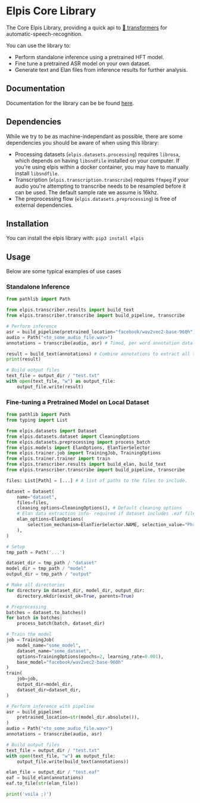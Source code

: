 # Elpis Core Library

The Core Elpis Library, providing a quick api to [:hugs: transformers](https://huggingface.co/models?pipeline_tag=automatic-speech-recognition&sort=downloads)
for automatic-speech-recognition.

You can use the library to:

- Perform standalone inference using a pretrained HFT model.
- Fine tune a pretrained ASR model on your own dataset.
- Generate text and Elan files from inference results for further analysis.

## Documentation

Documentation for the library can be be found [here](https://coedl.github.io/elpis_lib/index.html).

## Dependencies

While we try to be as machine-independant as possible, there are some dependencies
you should be aware of when using this library:

- Processing datasets (`elpis.datasets.processing`) requires `librosa`, which
  depends on having `libsndfile` installed on your computer. If you're using
  elpis within a docker container, you may have to manually install
  `libsndfile`.
- Transcription (`elpis.transcription.transcribe`) requires `ffmpeg` if your
  audio you're attempting to transcribe needs to be resampled before it can
  be used. The default sample rate we assume is 16khz.
- The preprocessing flow (`elpis.datasets.preprocessing`) is free of external
  dependencies.

## Installation

You can install the elpis library with:
`pip3 install elpis`

## Usage

Below are some typical examples of use cases

### Standalone Inference

```python
from pathlib import Path

from elpis.transcriber.results import build_text
from elpis.transcriber.transcribe import build_pipeline, transcribe

# Perform inference
asr = build_pipeline(pretrained_location="facebook/wav2vec2-base-960h")
audio = Path("<to_some_audio_file.wav>")
annotations = transcribe(audio, asr) # Timed, per word annotation data

result = build_text(annotations) # Combine annotations to extract all text
print(result)

# Build output files
text_file = output_dir / "test.txt"
with open(text_file, "w") as output_file:
    output_file.write(result)
```

### Fine-tuning a Pretrained Model on Local Dataset

```python
from pathlib import Path
from typing import List

from elpis.datasets import Dataset
from elpis.datasets.dataset import CleaningOptions
from elpis.datasets.preprocessing import process_batch
from elpis.models import ElanOptions, ElanTierSelector
from elpis.trainer.job import TrainingJob, TrainingOptions
from elpis.trainer.trainer import train
from elpis.transcriber.results import build_elan, build_text
from elpis.transcriber.transcribe import build_pipeline, transcribe

files: List[Path] = [...] # A list of paths to the files to include.

dataset = Dataset(
    name="dataset",
    files=files,
    cleaning_options=CleaningOptions(), # Default cleaning options
    # Elan data extraction info- required if dataset includes .eaf files.
    elan_options=ElanOptions(
        selection_mechanism=ElanTierSelector.NAME, selection_value="Phrase"
    ),
)

# Setup
tmp_path = Path('...')

dataset_dir = tmp_path / "dataset"
model_dir = tmp_path / "model"
output_dir = tmp_path / "output"

# Make all directories
for directory in dataset_dir, model_dir, output_dir:
    directory.mkdir(exist_ok=True, parents=True)

# Preprocessing
batches = dataset.to_batches()
for batch in batches:
    process_batch(batch, dataset_dir)

# Train the model
job = TrainingJob(
    model_name="some_model",
    dataset_name="some_dataset",
    options=TrainingOptions(epochs=2, learning_rate=0.001),
    base_model="facebook/wav2vec2-base-960h"
)
train(
    job=job,
    output_dir=model_dir,
    dataset_dir=dataset_dir,
)

# Perform inference with pipeline
asr = build_pipeline(
    pretrained_location=str(model_dir.absolute()),
)
audio = Path("<to_some_audio_file.wav>")
annotations = transcribe(audio, asr)

# Build output files
text_file = output_dir / "test.txt"
with open(text_file, "w") as output_file:
    output_file.write(build_text(annotations))

elan_file = output_dir / "test.eaf"
eaf = build_elan(annotations)
eaf.to_file(str(elan_file))

print('voila ;)')
```
